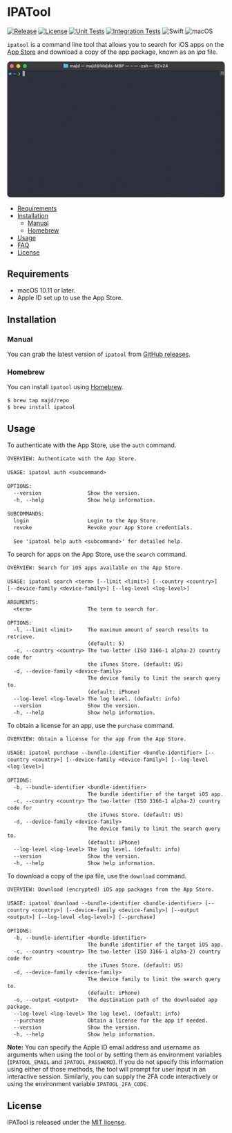 # IPATool

[![Release](https://img.shields.io/github/release/majd/ipatool.svg?label=Release)](https://GitHub.com/majd/ipatool/releases/)
[![License](https://img.shields.io/badge/License-MIT-yellow.svg)](https://github.com/majd/ipatool/blob/main/LICENSE)
[![Unit Tests](https://github.com/majd/ipatool/actions/workflows/unit-tests.yml/badge.svg)](https://github.com/majd/ipatool/actions/workflows/unit-tests.yml)
[![Integration Tests](https://github.com/majd/ipatool/actions/workflows/integration-tests.yml/badge.svg)](https://github.com/majd/ipatool/actions/workflows/integration-tests.yml)
![Swift](https://img.shields.io/badge/Swift-5.6-green.svg)
![macOS](https://img.shields.io/badge/macOS-10.11%2B-green.svg)

`ipatool` is a command line tool that allows you to search for iOS apps on the [App Store](https://apps.apple.com) and download a copy of the app package, known as an _ipa_ file.

![Demo](./demo.gif)

- [Requirements](#requirements)
- [Installation](#installation)
  - [Manual](#manual)
  - [Homebrew](#homebrew)
- [Usage](#usage)
- [FAQ](https://github.com/majd/ipatool/wiki/FAQ)
- [License](#license)

## Requirements

- macOS 10.11 or later.
- Apple ID set up to use the App Store.

## Installation

### Manual

You can grab the latest version of `ipatool` from [GitHub releases](https://github.com/majd/ipatool/releases).

### Homebrew

You can install `ipatool` using [Homebrew](https://brew.sh).

```
$ brew tap majd/repo
$ brew install ipatool
```

## Usage

To authenticate with the App Store, use the `auth` command.

```
OVERVIEW: Authenticate with the App Store.

USAGE: ipatool auth <subcommand>

OPTIONS:
  --version               Show the version.
  -h, --help              Show help information.

SUBCOMMANDS:
  login                   Login to the App Store.
  revoke                  Revoke your App Store credentials.

  See 'ipatool help auth <subcommand>' for detailed help.
```

To search for apps on the App Store, use the `search` command.

```
OVERVIEW: Search for iOS apps available on the App Store.

USAGE: ipatool search <term> [--limit <limit>] [--country <country>] [--device-family <device-family>] [--log-level <log-level>]

ARGUMENTS:
  <term>                  The term to search for.

OPTIONS:
  -l, --limit <limit>     The maximum amount of search results to retrieve.
                          (default: 5)
  -c, --country <country> The two-letter (ISO 3166-1 alpha-2) country code for
                          the iTunes Store. (default: US)
  -d, --device-family <device-family>
                          The device family to limit the search query to.
                          (default: iPhone)
  --log-level <log-level> The log level. (default: info)
  --version               Show the version.
  -h, --help              Show help information.
```

To obtain a license for an app, use the `purchase` command.

```
OVERVIEW: Obtain a license for the app from the App Store.

USAGE: ipatool purchase --bundle-identifier <bundle-identifier> [--country <country>] [--device-family <device-family>] [--log-level <log-level>]

OPTIONS:
  -b, --bundle-identifier <bundle-identifier>
                          The bundle identifier of the target iOS app.
  -c, --country <country> The two-letter (ISO 3166-1 alpha-2) country code for
                          the iTunes Store. (default: US)
  -d, --device-family <device-family>
                          The device family to limit the search query to.
                          (default: iPhone)
  --log-level <log-level> The log level. (default: info)
  --version               Show the version.
  -h, --help              Show help information.
```

To download a copy of the ipa file, use the `download` command.

```
OVERVIEW: Download (encrypted) iOS app packages from the App Store.

USAGE: ipatool download --bundle-identifier <bundle-identifier> [--country <country>] [--device-family <device-family>] [--output <output>] [--log-level <log-level>] [--purchase]

OPTIONS:
  -b, --bundle-identifier <bundle-identifier>
                          The bundle identifier of the target iOS app.
  -c, --country <country> The two-letter (ISO 3166-1 alpha-2) country code for
                          the iTunes Store. (default: US)
  -d, --device-family <device-family>
                          The device family to limit the search query to.
                          (default: iPhone)
  -o, --output <output>   The destination path of the downloaded app package.
  --log-level <log-level> The log level. (default: info)
  --purchase              Obtain a license for the app if needed.
  --version               Show the version.
  -h, --help              Show help information.
```

**Note:** You can specify the Apple ID email address and username as arguments when using the tool or by setting them as environment variables (`IPATOOL_EMAIL` and `IPATOOL_PASSWORD`). If you do not specify this information using either of those methods, the tool will prompt for user input in an interactive session. Similarly, you can supply the 2FA code interactively or using the environment variable `IPATOOL_2FA_CODE`.

## License

IPATool is released under the [MIT license](https://github.com/majd/ipatool/blob/main/LICENSE).
